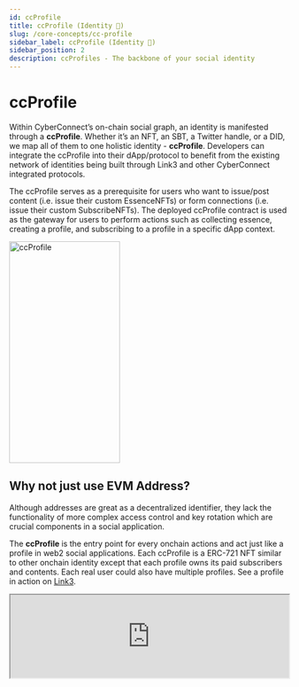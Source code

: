 ```yaml
---
id: ccProfile
title: ccProfile (Identity 👤)
slug: /core-concepts/cc-profile
sidebar_label: ccProfile (Identity 👤)
sidebar_position: 2
description: ccProfiles - The backbone of your social identity
---
```


# ccProfile

Within CyberConnect’s on-chain social graph, an identity is manifested through a **ccProfile**. Whether it’s an NFT, an SBT, a Twitter handle, or a DID, we map all of them to one holistic identity - **ccProfile**. Developers can integrate the ccProfile into their dApp/protocol to benefit from the existing network of identities being built through Link3 and other CyberConnect integrated protocols.

The ccProfile serves as a prerequisite for users who want to issue/post content (i.e. issue their custom EssenceNFTs) or form connections (i.e. issue their custom SubscribeNFTs). The deployed ccProfile contract is used as the gateway for users to perform actions such as collecting essence, creating a profile, and subscribing to a profile in a specific dApp context.

<img src="https://media.giphy.com/media/ONopM3fhonIkFxVKWw/giphy.gif" alt="ccProfile" width="200" height="400" class="center" />

## Why not just use EVM Address?

Although addresses are great as a decentralized identifier, they lack the functionality of more complex access control and key rotation which are crucial components in a social application.

The **ccProfile** is the entry point for every onchain actions and act just like a profile in web2 social applications. Each ccProfile is a ERC-721 NFT similar to other onchain identity except that each profile owns its paid subscribers and contents. Each real user could also have multiple profiles. See a profile in action on [Link3](https://link3.to/shiyu).

<!-- <iframe src='/img/v2/sampleLink3.html' width='100%'></iframe>  -->
<iframe src='https://link3.to/wilson' width='100%'></iframe>
